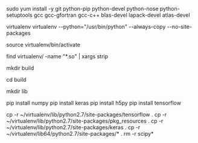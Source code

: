 sudo yum install -y git python-pip python-devel python-nose python-setuptools gcc gcc-gfortran gcc-c++ blas-devel lapack-devel atlas-devel

virtualenv virtualenv --python="/usr/bin/python" --always-copy --no-site-packages

source virtualenv/bin/activate

find virtualenv/ -name "*.so" | xargs strip

mkdir build

cd build

mkdir lib


pip install numpy
pip install keras
pip install h5py
pip install tensorflow


cp -r ~/virtualenv/lib/python2.7/site-packages/tensorflow .
cp -r ~/virtualenv/lib/python2.7/site-packages/pkg_resources .
cp -r ~/virtualenv/lib/python2.7/site-packages/keras .
cp -r ~/virtualenv/lib64/python2.7/site-packages/* .
rm -r scipy*
